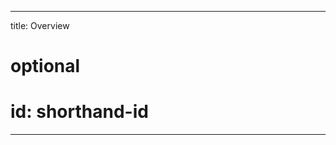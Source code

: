 ______________________________________________________________________

title: Overview

# optional

# id: shorthand-id

______________________________________________________________________
